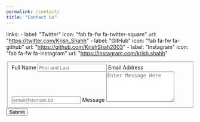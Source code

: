 ```yaml
---
permalink: /contact/
title: "Contact Us"
---
```

  links:
    - label: "Twitter"
      icon: "fab fa-fw fa-twitter-square"
      url: "https://twitter.com/Krish_Shahh"
    - label: "GitHub"
      icon: "fab fa-fw fa-github"
      url: "https://github.com/KrishShah2003"
    - label: "Instagram"
      icon: "fab fa-fw fa-instagram"
      url: "https://instagram.com/krish.shahh"

   <form id="fs-frm" name="simple-contact-form" accept-charset="utf-8" action="https://formspree.io/mentoringsuperhighway@gmail.com" method="post">
  <fieldset id="fs-frm-inputs">
    <label for="full-name">Full Name</label>
    <input type="text" name="name" id="full-name" placeholder="First and Last" required="">
    <label for="email-address">Email Address</label>
    <input type="email" name="_replyto" id="email-address" placeholder="email@domain.tld" required="">
    <label for="message">Message</label>
    <textarea rows="5" name="message" id="message" placeholder="Enter Message Here" required=""></textarea>
    <input type="hidden" name="_subject" id="email-subject" value="Contact Form Submission">
  </fieldset>
  <input type="submit" value="Submit">
